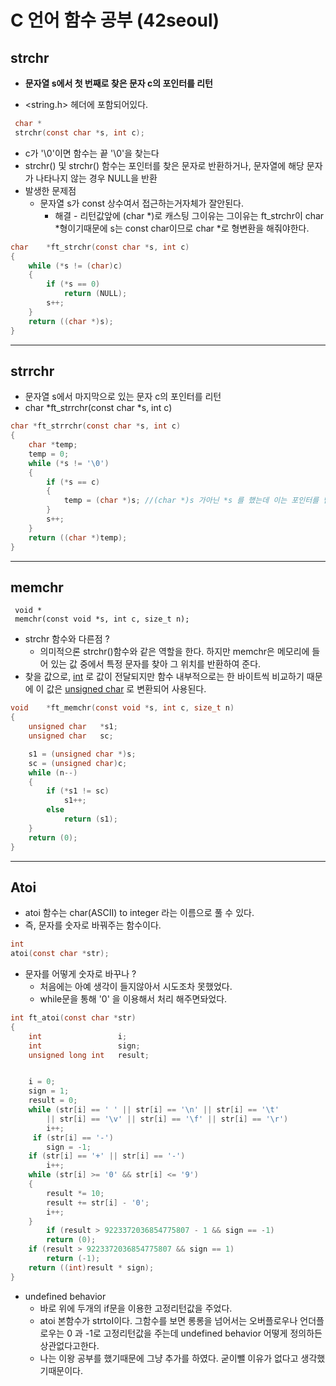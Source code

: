 # **C 언어 함수 공부 (42seoul)**

## **strchr**

- **문자열 s에서 첫 번째로 찾은 문자 c의 포인터를 리턴**

- <string.h> 헤더에 포함되어있다.

```c
 char *
 strchr(const char *s, int c);
```

- c가 '\0'이면 함수는 끝 '\0'을 찾는다
- strchr() 및 strchr() 함수는 포인터를 찾은 문자로 반환하거나, 문자열에 해당 문자가 나타나지 않는 경우 NULL을 반환
- 발생한 문제점
  - 문자열 s가 const 상수여서 접근하는거자체가 잘안된다.
    - 해결 - 리턴값앞에 (char *)로 캐스팅 그이유는 그이유는 ft_strchr이 char *형이기때문에 s는 const char이므로 char \*로 형변환을 해줘야한다.

```c
char    *ft_strchr(const char *s, int c)
{
    while (*s != (char)c)
    {
        if (*s == 0)
            return (NULL);
        s++;
    }
    return ((char *)s);
}
```

---

## **strrchr**

- 문자열 s에서 마지막으로 있는 문자 c의 포인터를 리턴
- char *ft_strrchr(const char *s, int c)

```c
char *ft_strrchr(const char *s, int c)
{
    char *temp;
    temp = 0;
    while (*s != '\0')
    {
        if (*s == c)
        {
            temp = (char *)s; //(char *)s 가아닌 *s 를 했는데 이는 포인터를 넘겨야하는데 역참조값이므로 틀린다.
        }
        s++;
    }
    return ((char *)temp);
}
```

---

## **memchr**

```
 void *
 memchr(const void *s, int c, size_t n);
```

- strchr 함수와 다른점 ?
  - 의미적으론 strchr()함수와 같은 역할을 한다. 하지만 memchr은 메모리에 들어 있는 값 중에서 특정 문자를 찾아 그 위치를 반환하여 준다.
- 찾을 값으로, <u>int</u> 로 값이 전달되지만 함수 내부적으로는 한 바이트씩 비교하기 때문에 이 값은 <u>unsigned char</u> 로 변환되어 사용된다.

```c
void    *ft_memchr(const void *s, int c, size_t n)
{
    unsigned char   *s1;
    unsigned char   sc;

    s1 = (unsigned char *)s;
    sc = (unsigned char)c;
    while (n--)
    {
        if (*s1 != sc)
            s1++;
        else
            return (s1);
    }
    return (0);
}
```

---

## Atoi

- atoi 함수는 char(ASCII) to integer 라는 이름으로 풀 수 있다.
- 즉, 문자를 숫자로 바꿔주는 함수이다.

```c
int
atoi(const char *str);
```

- 문자를 어떻게 숫자로 바꾸나 ?
  - 처음에는 아예 생각이 들지않아서 시도조차 못했었다.
  - while문을 통해 '0' 을 이용해서 처리 해주면돠었다.

```c
int ft_atoi(const char *str)
{
    int                 i;
    int                 sign;
    unsigned long int   result;


    i = 0;
    sign = 1;
    result = 0;
    while (str[i] == ' ' || str[i] == '\n' || str[i] == '\t'
        || str[i] == '\v' || str[i] == '\f' || str[i] == '\r')
        i++;
     if (str[i] == '-')
        sign = -1;
    if (str[i] == '+' || str[i] == '-')
        i++;
    while (str[i] >= '0' && str[i] <= '9')
    {
        result *= 10;
        result += str[i] - '0';
        i++;
    }
		if (result > 9223372036854775807 - 1 && sign == -1)
        return (0);
    if (result > 9223372036854775807 && sign == 1)
        return (-1);
    return ((int)result * sign);
}

```

- undefined behavior
  - 바로 위에 두개의 if문을 이용한 고정리턴값을 주었다.
  - atoi 본함수가 strtoI이다. 그함수를 보면 롱롱을 넘어서는 오버플로우나 언더플로우는 0 과 -1로 고정리턴값을 주는데 undefined behavior
    어떻게 정의하든 상관없다고한다.
  - 나는 이왕 공부를 했기때문에 그냥 추가를 하였다. 굳이뺄 이유가 없다고 생각했기때문이다.
